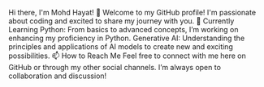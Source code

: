 Hi there, I'm Mohd Hayat! 👋
Welcome to my GitHub profile! I'm passionate about coding and excited to share my journey with you.
🌱 Currently Learning
Python: From basics to advanced concepts, I’m working on enhancing my proficiency in Python.
Generative AI: Understanding the principles and applications of AI models to create new and exciting possibilities.
📫 How to Reach Me
Feel free to connect with me here on GitHub or through my other social channels. I’m always open to collaboration and discussion!

